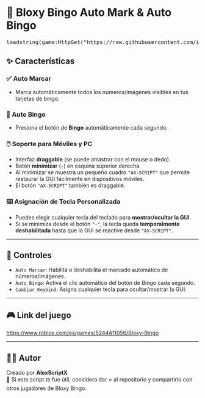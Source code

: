 # 🎰 Bloxy Bingo Auto Mark & Auto Bingo

<pre>loadstring(game:HttpGet("https://raw.githubusercontent.com/iAlexMX/Bloxy-Bingo/refs/heads/main/Bloxy%20Bingo%20by%20AlexScriptX.lua"))()</pre>

## ✨ Características

### ✅ Auto Marcar
- Marca automáticamente todos los números/imágenes visibles en tus tarjetas de bingo.

### 🎯 Auto Bingo
- Presiona el botón de **Bingo** automáticamente cada segundo.

### 🖱️ Soporte para Móviles y PC
- Interfaz **draggable** (se puede arrastrar con el mouse o dedo).
- Botón **minimizar** (`-`) en esquina superior derecha.
- Al minimizar se muestra un pequeño cuadro `"AX-SCRIPT"` que permite restaurar la GUI fácilmente en dispositivos móviles.
- El botón `"AX-SCRIPT"` también es draggable.

### ⌨️ Asignación de Tecla Personalizada
- Puedes elegir cualquier tecla del teclado para **mostrar/ocultar la GUI**.
- Si se minimiza desde el botón `"-"`, la tecla queda **temporalmente deshabilitada** hasta que la GUI se reactive desde `"AX-SCRIPT"`.

---

## 📌 Controles

- `Auto Marcar`: Habilita o deshabilita el marcado automático de números/imágenes.
- `Auto Bingo`: Activa el clic automático del botón de Bingo cada segundo.
- `Cambiar Keybind`: Asigna cualquier tecla para ocultar/mostrar la GUI.

---

## 🎮 Link del juego

https://www.roblox.com/es/games/5244411056/Bloxy-Bingo

---

## 🧑‍💻 Autor

Creado por **AlexScriptX**  
💬 Si este script te fue útil, considera dar ⭐ al repositorio y compartirlo con otros jugadores de Bloxy Bingo.
